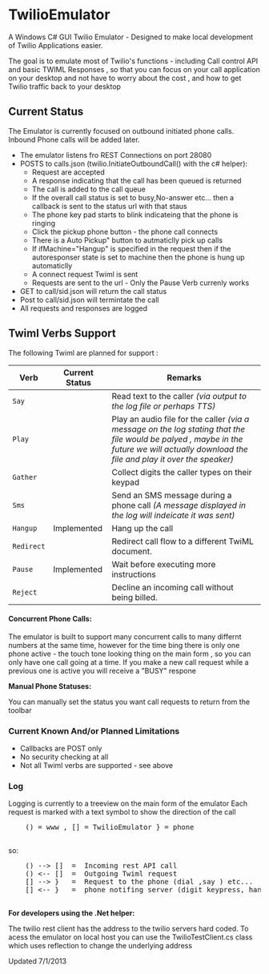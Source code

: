 TwilioEmulator
==============

A Windows C# GUI Twilio Emulator - Designed to make local development of Twilio Applications easier.

The goal is to emulate most of Twilio's functions - including Call control API and basic TWIML Responses , so that you can focus on your call application on your desktop and not have to worry about the cost , and how to get Twilio traffic back to your desktop


Current Status
--------------

  The Emulator is currently focused on outbound initiated phone calls.
  Inbound Phone calls will be added later.

  - The emulator listens fro REST Connections on port 28080
  - POSTS to calls.json (twilio.InitiateOutboundCall() with the c# helper):
    - Request are accepted
    - A response indicating that the call has been queued is returned
    - The call is added to the call queue
    - If the overall call status is set to busy,No-answer etc... then a callback is sent to the status url with that staus
    - The phone key pad starts to blink indicateing that the phone is ringing
    - Click the pickup phone button - the phone call connects
    - There is a Auto Pickup" button to autmaticlly pick up calls
    - If ifMachine="Hangup" is specified in the request then if the autoresponser state is set to machine then the phone is hung up automaticlly
    - A connect request Twiml is sent
    - Requests are sent to the url - Only the Pause Verb currenly works
  - GET to call/sid.json will return the call status
  - Post to call/sid.json will termintate the call
  - All requests and responses are logged


Twiml Verbs Support
-------------------------------

The following Twiml are planned for support :



| Verb | Current Status | Remarks |
| --- | ---| ---|
|`Say`| |Read text to the caller _(via output to the log file or perhaps TTS)_
|`Play`| |Play an audio file for the caller _(via a message on the log stating that the file would be palyed , maybe in the future we will actually download the file and play it over the speaker)_
| `Gather` | | Collect digits the caller types on their keypad
| `Sms` | | Send an SMS message during a phone call _(A message displayed in the log will indeicate it was sent)_
| `Hangup` | Implemented | Hang up the call
| `Redirect` | | Redirect call flow to a different TwiML document.
| `Pause` | Implemented | Wait before executing more instructions
| `Reject` | | Decline an incoming call without being billed.


#### Concurrent Phone Calls: ####


  The emulator is built to support many concurrent calls to many differnt numbers at the same time, however for the time bing
  there is only one phone active - the touch tone looking thing on the main form , so you can only have one call going at a time.
  If you make a new call request while a previous one is active you will receive a "BUSY" respone
  
  

__Manual Phone Statuses:__


  You can manually set the status you want call requests to return from the toolbar
  


### Current Known And/or Planned Limitations ###

  - Callbacks are POST only
  - No security checking at all
  - Not all Twiml verbs are supported - see above


### Log ###

  Logging is currently to a treeview on the main form of the emulator
  Each request is marked with a text symbol to show the direction of the call
  <pre>
    () = www , [] = TwilioEmulator } = phone
  </pre>
  so:
  <pre>
    () --> []  =  Incoming rest API call
    () <-- []  =  Outgoing Twiml request
    [] --> }   =  Request to the phone (dial ,say ) etc...
    [] <-- }   =  phone notifing server (digit keypress, hangup, etc...)
  </pre>

**__For developers using the .Net helper:__**

The twilio rest client has the address to the twilio servers hard coded. To acess the emulator on local host you can use the TwilioTestClient.cs class which uses reflection to change the underlying address

  
Updated 7/1/2013

